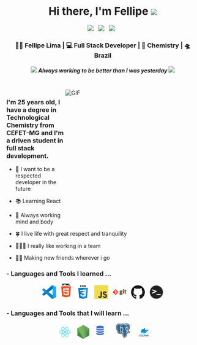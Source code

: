 <div align="center">
   <h1>Hi there, I'm Fellipe <img src="https://media.giphy.com/media/hvRJCLFzcasrR4ia7z/giphy.gif" width="35px"> </h1>  
</div>

<p align='center'>
  <a href="https://www.linkedin.com/in/fellipe-lima-torres-6b50b8139/"><img src="https://img.icons8.com/color/48/000000/linkedin.png"/ height="40"></a>&nbsp;&nbsp;
  <a href="https://www.facebook.com/fellipe.lima.12/"><img src="https://img.icons8.com/color/48/000000/facebook-new.png"/ height="40"></a>&nbsp;&nbsp;
  <a href="https://www.instagram.com/fellipelimat/"><img src="https://img.icons8.com/color/48/000000/instagram-new--v1.png"/ height="40"></a>&nbsp;&nbsp;  
</p>


<div align="center">
  <h3> 👨‍💻 Fellipe Lima | 💻 Full Stack Developer | 🧪 Chemistry | 🛸 Brazil </h3>
</div>
 
 <h5 align="center">
   <i> <img src="https://pa1.narvii.com/6443/2051f0fef8231c85accebc216940959ec089cec9_hq.gif" width="20"> Always working to be better than I was yesterday <img src="https://pa1.narvii.com/6443/2051f0fef8231c85accebc216940959ec089cec9_hq.gif" width="20"> </i>
  </h5>
 
 
<br />
<img align="right" height="350px" width="350px" alt="GIF" src="https://www.digitalclic.cl/wp-content/uploads/2020/06/Programming.gif" />
<p align="center">
  <h3> I'm 25 years old, I have a degree in Technological Chemistry from CEFET-MG and I'm a driven student in full stack development. </h3>
</p>

 - 💎 I want to be a respected developer in the future
 
 - 📚 Learning React

 - 💪 Always working mind and body
 
 - 🍀 I live life with great respect and tranquility
 
 - 👨‍👧‍👦 I really like working in a team
 
 - 🙋‍♂️ Making new friends wherever i go

<!--  -->

### - Languages and Tools I learned ...

<p align="center">
  <!-- For more icons please follow  https://github.com/MikeCodesDotNET/ColoredBadges -->
<img alt="Visual Studio Code" width="36px" style="vertical-align:top; margin:4px"   src="https://raw.githubusercontent.com/github/explore/80688e429a7d4ef2fca1e82350fe8e3517d3494d/topics/visual-studio-code/visual-studio-code.png" />
<img alt="HTML5" width="36px"  src="https://raw.githubusercontent.com/github/explore/80688e429a7d4ef2fca1e82350fe8e3517d3494d/topics/html/html.png" />
<img alt="CSS3" width="36px" style="vertical-align:top; margin:4px"  src="https://raw.githubusercontent.com/github/explore/80688e429a7d4ef2fca1e82350fe8e3517d3494d/topics/css/css.png" />
<img alt="JavaScript" width="36px" style="vertical-align:top; margin:4px"  src="https://raw.githubusercontent.com/github/explore/80688e429a7d4ef2fca1e82350fe8e3517d3494d/topics/javascript/javascript.png" />
<img alt="Git" width="36px" style="vertical-align:top; margin:4px"  src="https://raw.githubusercontent.com/github/explore/80688e429a7d4ef2fca1e82350fe8e3517d3494d/topics/git/git.png" />
<img alt="GitHub" width="36px" style="vertical-align:top; margin:4px"  src="https://raw.githubusercontent.com/github/explore/78df643247d429f6cc873026c0622819ad797942/topics/github/github.png" />
<img alt="Terminal" width="36px" style="vertical-align:top; margin:4px"  src="https://raw.githubusercontent.com/github/explore/80688e429a7d4ef2fca1e82350fe8e3517d3494d/topics/terminal/terminal.png" />
</p>

### - Languages and Tools that I will learn ...

<p align="center">
  <!-- For more icons please follow  https://github.com/MikeCodesDotNET/ColoredBadges -->

<img alt="React" width="36px" style="vertical-align:top; margin:4px"  src="https://raw.githubusercontent.com/github/explore/80688e429a7d4ef2fca1e82350fe8e3517d3494d/topics/react/react.png" />
<img alt="Node.js" width="36px" style="vertical-align:top; margin:4px"  src="https://raw.githubusercontent.com/github/explore/80688e429a7d4ef2fca1e82350fe8e3517d3494d/topics/nodejs/nodejs.png" />
<img alt="SQL" width="36px" style="margin-right: 20px"  src="https://raw.githubusercontent.com/github/explore/80688e429a7d4ef2fca1e82350fe8e3517d3494d/topics/sql/sql.png" />
<img alt="postgreSQL" width="36px" style="margin-right: 20px"  src="https://raw.githubusercontent.com/github/explore/80688e429a7d4ef2fca1e82350fe8e3517d3494d/topics/postgresql/postgresql.png" />
<img alt="Docker" width="26px" src="https://raw.githubusercontent.com/github/explore/80688e429a7d4ef2fca1e82350fe8e3517d3494d/topics/docker/docker.png" />

</p>

<!--
**FellipeLimaT/FellipeLimaT** is a ✨ _special_ ✨ repository because its `README.md` (this file) appears on your GitHub profile.

Here are some ideas to get you started:

- 🔭 I’m currently working on ...
- 🌱 I’m currently learning ...
- 👯 I’m looking to collaborate on ...
- 🤔 I’m looking for help with ...
- 💬 Ask me about ...
- 📫 How to reach me: ...
- 😄 Pronouns: ...
- ⚡ Fun fact: ...
-->
